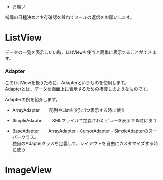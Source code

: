 - お願い

補講の日程決めと生存確認を兼ねてメールの返信をお願いします。

# ListView

データの一覧を表示したい時、ListViewを使うと簡単に表示することができます。

### Adapter

このListViewを扱うために、Adapterというものを使用します。  
Adapterとは、データを画面上に表示するための橋渡しのようなものです。

Adapterの例を紹介します。

- ArrayAdapter
　　配列やListを1行に1つ表示する時に使う

- SimpleAdapter
　　XMLファイルで定義されたビューを表示する時に使う

- BaseAdapter
　　ArrayAdapter・CursorAdapter・SimpleAdapterのスーパークラス。  
    独自のAdapterクラスを定義して、レイアウトを自由にカスタマイズする時に使う

# ImageView